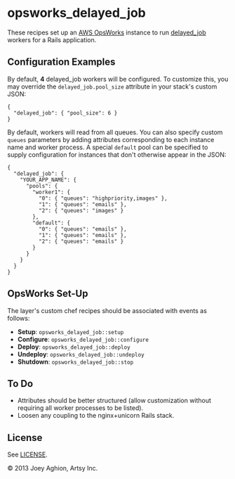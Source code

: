 opsworks_delayed_job
====================

These recipes set up an [AWS OpsWorks](http://aws.amazon.com/opsworks/) instance to run [delayed_job](https://github.com/collectiveidea/delayed_job) workers for a Rails application.


Configuration Examples
----------------------

By default, **4** delayed_job workers will be configured. To customize this, you may override the `delayed_job.pool_size` attribute in your stack's custom JSON:

    {
      "delayed_job": { "pool_size": 6 }
    }

By default, workers will read from all queues. You can also specify custom `queues` parameters by adding attributes corresponding to each instance name and worker process. A special `default` pool can be specified to supply configuration for instances that don't otherwise appear in the JSON:

    {
      "delayed_job": {
        "YOUR_APP_NAME": {
          "pools": {
            "worker1": {
              "0": { "queues": "highpriority,images" },
              "1": { "queues": "emails" },
              "2": { "queues": "images" }
            },
            "default": {
              "0": { "queues": "emails" },
              "1": { "queues": "emails" },
              "2": { "queues": "emails" }
            }
          }
        }
      }
    }


OpsWorks Set-Up
---------------

The layer's custom chef recipes should be associated with events as follows:

* **Setup**: `opsworks_delayed_job::setup`
* **Configure**: `opsworks_delayed_job::configure`
* **Deploy**: `opsworks_delayed_job::deploy`
* **Undeploy**: `opsworks_delayed_job::undeploy`
* **Shutdown**: `opsworks_delayed_job::stop`


To Do
-----

* Attributes should be better structured (allow customization without requiring all worker processes to be listed).
* Loosen any coupling to the nginx+unicorn Rails stack.


License
-------

See [LICENSE](LICENSE).


&copy; 2013 Joey Aghion, Artsy Inc.
